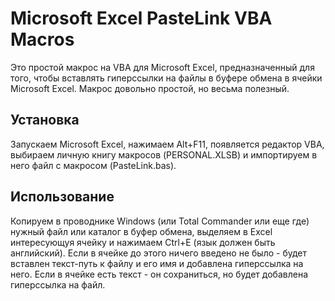 Microsoft Excel PasteLink VBA Macros
=================
Это простой макрос на VBA для Microsoft Excel, предназначенный для того, чтобы вставлять гиперссылки на файлы в буфере обмена в ячейки Microsoft Excel.
Макрос довольно простой, но весьма полезный.

Установка
------
Запускаем Microsoft Excel, нажимаем Alt+F11, появляется редактор VBA, выбираем личную книгу макросов (PERSONAL.XLSB) и импортируем в него файл с макросом (PasteLink.bas).

Использование
------
Копируем в проводнике Windows (или Total Commander или еще где) нужный файл или каталог в буфер обмена, выделяем в Excel интересующуя ячейку и нажимаем Ctrl+E (язык должен быть английский).
Если в ячейке до этого ничего введено не было - будет вставлен текст-путь к файлу и его имя и добавлена гиперссылка на него.
Если в ячейке есть текст - он сохраниться, но будет добавлена гиперссылка на файл.